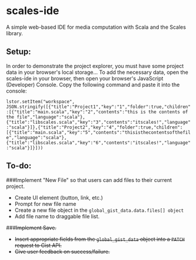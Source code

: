 scales-ide
==========

A simple web-based IDE for media computation with Scala and the Scales library.

## Setup:

In order to demonstrate the project explorer, you must have some project data in your browser's local storage...
To add the necessary data, open the scales-ide in your browser, then open your browser's JavaScript (Developer) Console. Copy the following command and paste it into the console:

`lstor.setItem("workspace", JSON.stringify([{"title":"Project1","key":"1","folder":true,"children":[{"title":"main.scala","key":"2","contents":"this is the contents of the file","language":"scala"},{"title":"libscales.scala","key":"3","contents":"itscales!","language":"scala"}]},{"title":"Project2","key":"4","folder":true,"children":[{"title":"main.scala","key":"5","contents":"thisisthecontentsofthefile","language":"scala"},{"title":"libscales.scala","key":"6","contents":"itscales!","language":"scala"}]}]))`

## To-do:
###Implement "New File" so that users can add files to their current project.
* Create UI element (button, link, etc.)
* Prompt for new file name
* Create a new file object in the `global_gist_data.data.files[] object`
* Add file name to draggable file list.

###~~Implement Save.~~
* ~~Insert appropriate fields from the `global_gist_data` object into a `PATCH` request to Gist API.~~
* ~~Give user feedback on success/failure.~~
